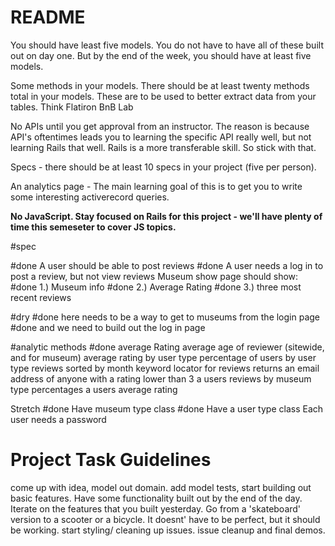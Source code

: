 # README

You should have least five models. You do not have to have all of these built out on day one. But by the end of the week, you should have at least five models.

Some methods in your models. There should be at least twenty methods total in your models. These are to be used to better extract data from your tables. Think Flatiron BnB Lab

No APIs until you get approval from an instructor. The reason is because API's oftentimes leads you to learning the specific API really well, but not learning Rails that well. Rails is a more transferable skill. So stick with that.

Specs - there should be at least 10 specs in your project (five per person).

An analytics page - The main learning goal of this is to get you to write some interesting activerecord queries.

**No JavaScript. Stay focused on Rails for this project - we'll have plenty of time this semeseter to cover JS topics.**


#spec

#done A user should be able to post reviews
#done A user needs a log in to post a review, but not view reviews
Museum show page should show:
#done 1.) Museum info
#done 2.) Average Rating
#done 3.) three most recent reviews

#dry
#done here needs to be a way to get to museums from the login page
#done and we need to build out the log in page

#analytic methods
#done average Rating
average age of reviewer (sitewide, and for museum)
average rating by user type
percentage of users by user type
reviews sorted by month
keyword locator for reviews
returns an email address of anyone with a rating lower than 3
a users reviews by museum type percentages
a users average rating



Stretch
#done Have museum type class
#done Have a user type class
Each user needs a password

# Project Task Guidelines
come up with idea, model out domain.
add model tests, start building out basic features. Have some functionality built out by the end of the day.
Iterate on the features that you built yesterday. Go from a 'skateboard' version to a scooter or a bicycle. It doesnt' have to be perfect, but it should be working.
start styling/ cleaning up issues.
issue cleanup and final demos.
